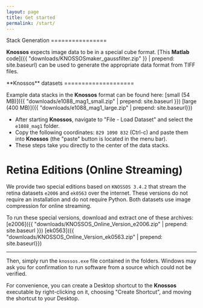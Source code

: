 ```yaml
---
layout: page
title: Get started
permalink: /start/
---
```

<section>
<article>
Stack Generation
================

**Knossos** expects image data to be in a special cube format.
[This **Matlab** code]({{ "downloads/KNOSSOSmaker_gaussfilter.zip" }} | prepend: site.baseurl)
can be used to generate the appropriate data format from TIFF files.
</article>

<article>
**Knossos** datasets
====================

Example data stacks in the **Knossos** format can be found here:
<span class="button">[small (54 MB)]({{ "downloads/e1088_mag1_small.zip" | prepend: site.baseurl }})</span>
<span class="button">[large (400 MB)]({{ "downloads/e1088_mag1_large.zip" | prepend: site.baseurl}})</span>


*   After starting **Knossos**, navigate to "File - Load Dataset" and select the `e1088_mag1` folder.
*   Copy the following coordinates: `829 1090 832` (Ctrl-c) and paste them into **Knossos**
    (the "paste" button is located in the menu bar).
*   These steps take you directly to the center of the data stacks.

</article>
</section>

Retina Editions (Online Streaming)
==================================

We provide two special editions based on `KNOSSOS 3.4.2` that stream the retina datasets
`e2006` and `ek0563` over the internet. These versions do not require an
installation and do not require Python. Both datasets use image compression for
online streaming.

To run these special versions, download and extract one of these archives:
<span class="button">[e2006]({{ "downloads/KNOSSOS_Online_Version_e2006.zip" | prepend: site.baseurl }})</span>
<span class="button">[ek0563]({{ "downloads/KNOSSOS_Online_Version_ek0563.zip" | prepend: site.baseurl}})</span>

* * *

Then, simply run the `knossos.exe` file contained in the folders. Windows may
ask you for confirmation to run software from a source which could not be verified.

For convenience, you can create a Desktop shortcut to the **Knossos** executable
by right-clicking on it, choosing "Create Shortcut", and moving the shortcut to your Desktop.
